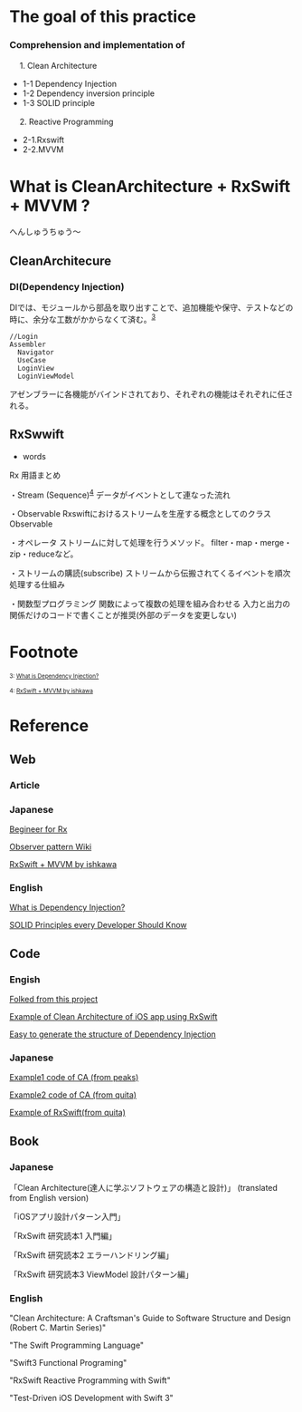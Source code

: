 
#  The goal of this practice
### Comprehension and implementation of
   
　  1. Clean Architecture
    
 - 1-1 Dependency Injection  
 - 1-2 Dependency inversion principle
 - 1-3 SOLID principle
 
　  2. Reactive Programming
    
 - 2-1.Rxswift
 - 2-2.MVVM

  
# What is CleanArchitecture + RxSwift + MVVM ?

へんしゅうちゅう〜


## CleanArchitecure

### DI(Dependency Injection) 
DIでは、モジュールから部品を取り出すことで、追加機能や保守、テストなどの時に、余分な工数がかからなくて済む。<sup><a href="#3">3</a></sup>
```
//Login
Assembler
  Navigator
  UseCase
  LoginView
  LoginViewModel
```
アゼンブラーに各機能がバインドされており、それぞれの機能はそれぞれに任される。

## RxSwwift
- words

Rx 用語まとめ

・Stream (Sequence)<sup><a href="#4">4</a></sup>
  データがイベントとして連なった流れ

・Observable
  Rxswiftにおけるストリームを生産する概念としてのクラスObservable

・オペレータ
  ストリームに対して処理を行うメソッド。
  filter・map・merge・zip・reduceなど。

・ストリームの購読(subscribe)
  ストリームから伝搬されてくるイベントを順次処理する仕組み

・関数型プログラミング
  関数によって複数の処理を組み合わせる
  入力と出力の関係だけのコードで書くことが推奨(外部のデータを変更しない)


# Footnote
<span id="3" style="font-size:x-small">3: [What is Dependency Injection?](https://medium.com/makingtuenti/dependency-injection-in-swift-part-1-236fddad144a)</span>

<span id="4" style="font-size:x-small">4: [RxSwift + MVVM by ishkawa](https://speakerdeck.com/ishkawa/rxswift-plus-mvvm)</span>
# Reference

## Web 
### Article

### Japanese
[Begineer for Rx](https://qiita.com/nomok_/items/39b5d7c61810f274768d)

[Observer pattern Wiki](https://ja.wikipedia.org/wiki/Observer_%E3%83%91%E3%82%BF%E3%83%BC%E3%83%B3)

[RxSwift + MVVM by ishkawa](https://speakerdeck.com/ishkawa/rxswift-plus-mvvm)

### English
[What is Dependency Injection?](https://medium.com/makingtuenti/dependency-injection-in-swift-part-1-236fddad144a)

[SOLID Principles every Developer Should Know](https://blog.bitsrc.io/solid-principles-every-developer-should-know-b3bfa96bb688)

## Code

### Engish
[Folked from this project](https://github.com/tuan188/MGCleanArchitecture)

[Example of Clean Architecture of iOS app using RxSwift](https://github.com/sergdort/CleanArchitectureRxSwift)

[Easy to generate the structure of Dependency Injection](https://github.com/tuan188/MGiGen)

### Japanese

[Example1 code of CA (from peaks)](https://github.com/peaks-cc/iOS_architecture_samplecode)

[Example2 code of CA (from quita)](https://github.com/koutalou/iOS-CleanArchitecture)

[Example of RxSwift(from quita)](https://qiita.com/jollyjoester/items/c4013c60acd453ea7248)

## Book

### Japanese
「Clean Architecture(達人に学ぶソフトウェアの構造と設計)」 (translated from English version)

「iOSアプリ設計パターン入門」

「RxSwift 研究読本1 入門編」

「RxSwift 研究読本2 エラーハンドリング編」

「RxSwift 研究読本3 ViewModel 設計パターン編」　

### English
"Clean Architecture: A Craftsman's Guide to Software Structure and Design (Robert C. Martin Series)"

"The Swift Programming Language"

"Swift3 Functional Programing"

"RxSwift Reactive Programming with Swift"

"Test-Driven iOS Development with Swift 3"
